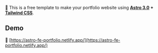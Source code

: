 💫 This is a free template to make your portfolio website using **[Astro 3.0](https://astro.build/blog/astro-2/) + [Tailwind CSS](https://tailwindcss.com/)**.



## Demo

📌 [https://astro-fe-portfolio.netlify.app/](https://astro-fe-portfolio.netlify.app/)



